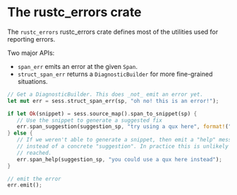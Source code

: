 # The rustc_errors crate

The `rustc_errors` rustc_errors crate defines most of the utilities used for
reporting errors.

 Two major APIs:

 * `span_err` emits an error at the given `Span`.
 * `struct_span_err` returns a `DiagnosticBuilder` for more fine-grained situations.

 ```rust
 // Get a DiagnosticBuilder. This does _not_ emit an error yet.
let mut err = sess.struct_span_err(sp, "oh no! this is an error!");

if let Ok(snippet) = sess.source_map().span_to_snippet(sp) {
    // Use the snippet to generate a suggested fix
    err.span_suggestion(suggestion_sp, "try using a qux here", format!("qux {}", snip));
} else {
    // If we weren't able to generate a snippet, then emit a "help" message
    // instead of a concrete "suggestion". In practice this is unlikely to be
    // reached.
    err.span_help(suggestion_sp, "you could use a qux here instead");
}

// emit the error
err.emit();
```